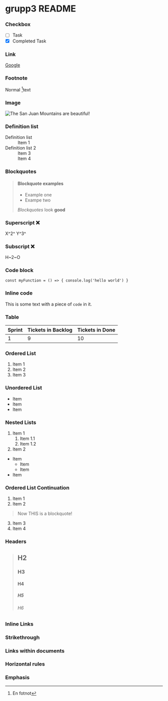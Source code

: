 # grupp3 README

### Checkbox

- [ ] Task
- [x] Completed Task

### Link

[Google](http://google.com)

### Footnote

Normal [^1]text
[^1]: En fotnot

### Image

![The San Juan Mountains are beautiful!](https://mdg.imgix.net/assets/images/san-juan-mountains.jpg?auto=format&fit=clip&q=40&w=1080 "San Juan Mountains")


### Definition list

<dl>
  <dt>Definition list</dt>
  <dd>Item 1</dd>
  <dt>Definition list 2</dt>
  <dd>Item 3 </dd>
  <dd>Item 4</dd>
</dl>


### Blockquotes

> #### Blockquote examples
>
> - Example one
> - Exampe two
>
> *Blockquotes* look **good**

### Superscript :x:

X^2^ Y^3^

### Subscript :x:

H~2~O

### Code block

`
    const myFunction = () => {
        console.log('hello world')
    }
`

### Inline code

This is some text with a piece of `code` in it.

### Table

| Sprint | Tickets in Backlog | Tickets in Done |
| ------ | ---------------- | --------------- |
| 1      | 9                | 10              |

### Ordered List

1. Item 1
2. Item 2
3. Item 3

### Unordered List

- Item
- Item
- Item

### Nested Lists

1. Item 1
    1. Item 1.1
    2. Item 1.2
2. Item 2

- Item
    - Item
    - Item
- Item

### Ordered List Continuation

1. Item 1
2. Item 2
> Now THIS is a blockquote!
3. Item 3
4. Item 4

### Headers

> ## H2
> ### H3
> #### H4
> ##### H5
> ###### H6

### Inline Links

### Strikethrough

### Links within documents

### Horizontal rules

### Emphasis
